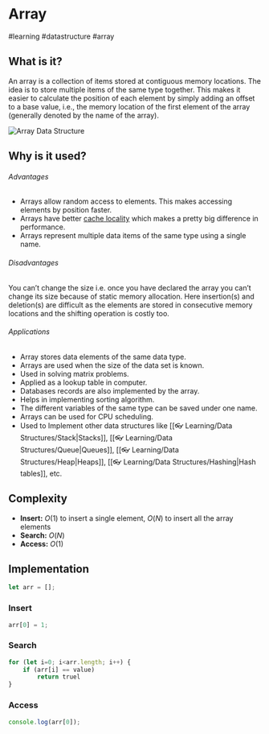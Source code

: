 # Array
#learning #datastructure #array

## What is it?
An array is a collection of items stored at contiguous memory locations. The idea is to store multiple items of the same type together. This makes it easier to calculate the position of each element by simply adding an offset to a base value, i.e., the memory location of the first element of the array (generally denoted by the name of the array).

![Array Data Structure](https://media.geeksforgeeks.org/wp-content/uploads/array-2.png "Click to enlarge")

## Why is it used?
###### Advantages
-   Arrays allow random access to elements. This makes accessing elements by position faster.
-   Arrays have better [cache locality](https://en.wikipedia.org/wiki/Locality_of_reference) which makes a pretty big difference in performance.
-   Arrays represent multiple data items of the same type using a single name.

###### Disadvantages
You can’t change the size i.e. once you have declared the array you can’t change its size because of static memory allocation. Here insertion(s) and deletion(s) are difficult as the elements are stored in consecutive memory locations and the shifting operation is costly too.

###### Applications
-   Array stores data elements of the same data type.
-   Arrays are used when the size of the data set is known.
-   Used in solving matrix problems.
-   Applied as a lookup table in computer.
-   Databases records are also implemented by the array.
-   Helps in implementing sorting algorithm.
-   The different variables of the same type can be saved under one name.
-   Arrays can be used for CPU scheduling.
-   Used to Implement other data structures like [[👓 Learning/Data Structures/Stack|Stacks]], [[👓 Learning/Data Structures/Queue|Queues]], [[👓 Learning/Data Structures/Heap|Heaps]], [[👓 Learning/Data Structures/Hashing|Hash tables]], etc.

## Complexity
- **Insert:** $O(1)$ to insert a single element, $O(N)$ to insert all the array elements
- **Search:** $O(N)$
- **Access:**  $O(1)$ 

## Implementation
```javascript
let arr = [];
```

### Insert
```javascript
arr[0] = 1;
```

### Search
```javascript
for (let i=0; i<arr.length; i++) {
	if (arr[i] == value)
		return truel
}
```

### Access
```javascript
console.log(arr[0]);
```